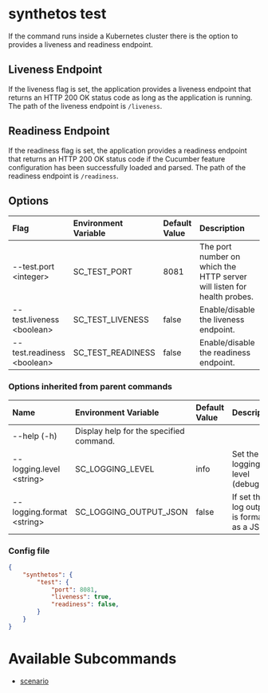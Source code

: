 # synthetos test

If the command runs inside a Kubernetes cluster there is the option to provides a liveness and readiness endpoint.

## Liveness Endpoint

If the liveness flag is set, the application provides a liveness endpoint that returns an HTTP 200 OK status code as long as the application is running. The path of the liveness endpoint is `/liveness`.

## Readiness Endpoint

If the readiness flag is set, the application provides a readiness endpoint that returns an HTTP 200 OK status code if the Cucumber feature configuration has been successfully loaded and parsed.  The path of the readiness endpoint is `/readiness`.

## Options

| Flag                 | Environment Variable      | Default Value | Description |
| :--------------------| :-------------------------| :------------ | :---------- |
| --test.port \<integer> | SC\_TEST\_PORT | 8081 | The port number on which the HTTP server will listen for health probes. |
| --test.liveness \<boolean> | SC\_TEST\_LIVENESS | false | Enable/disable the liveness endpoint. |
| --test.readiness \<boolean> | SC\_TEST\_READINESS | false | Enable/disable the readiness endpoint. |

### Options inherited from parent commands

| Name                       | Environment Variable | Default Value | Description |
| :--------------------------| :--------------------| :-------------| :-----------|
| --help (-h)                | Display help for the specified command. |
| --logging.level \<string>  | SC\_LOGGING\_LEVEL | info | Set the logging level (debug|info|warn|error|fatal) | 
| --logging.format \<string> | SC\_LOGGING\_OUTPUT_JSON | false | If set the log output is formatted as a JSON |

### Config file

```json
{
    "synthetos": {
        "test": {
            "port": 8081,
            "liveness": true,
            "readiness": false,
        }
    }
}
```

# Available Subcommands
* [scenario](./test.scenario.md)